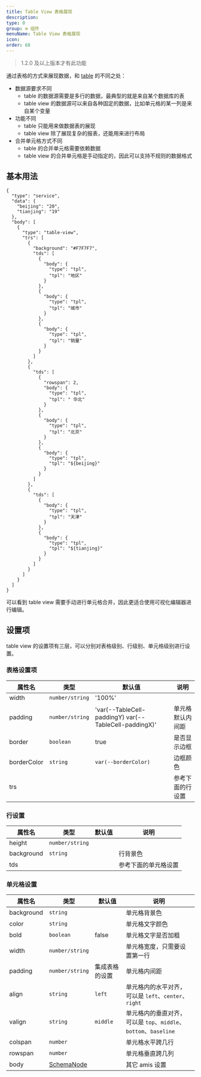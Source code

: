 ```yaml
---
title: Table View 表格展现
description:
type: 0
group: ⚙ 组件
menuName: Table View 表格展现
icon:
order: 68
---
```


> 1.2.0 及以上版本才有此功能

通过表格的方式来展现数据，和 [table](./table) 的不同之处：

- 数据源要求不同
  - table 的数据源需要是多行的数据，最典型的就是来自某个数据库的表
  - table view 的数据源可以来自各种固定的数据，比如单元格的某一列是来自某个变量
- 功能不同
  - table 只能用来做数据表的展现
  - table view 除了展现复杂的报表，还能用来进行布局
- 合并单元格方式不同
  - table 的合并单元格需要依赖数据
  - table view 的合并单元格是手动指定的，因此可以支持不规则的数据格式

## 基本用法

```schema: scope="body"
{
  "type": "service",
  "data": {
    "beijing": "20",
    "tianjing": "19"
  },
  "body": [
    {
      "type": "table-view",
      "trs": [
        {
          "background": "#F7F7F7",
          "tds": [
            {
              "body": {
                "type": "tpl",
                "tpl": "地区"
              }
            },
            {
              "body": {
                "type": "tpl",
                "tpl": "城市"
              }
            },
            {
              "body": {
                "type": "tpl",
                "tpl": "销量"
              }
            }
          ]
        },
        {
          "tds": [
            {
              "rowspan": 2,
              "body": {
                "type": "tpl",
                "tpl": " 华北"
              }
            },
            {
              "body": {
                "type": "tpl",
                "tpl": "北京"
              }
            },
            {
              "body": {
                "type": "tpl",
                "tpl": "${beijing}"
              }
            }
          ]
        },
        {
          "tds": [
            {
              "body": {
                "type": "tpl",
                "tpl": "天津"
              }
            },
            {
              "body": {
                "type": "tpl",
                "tpl": "${tianjing}"
              }
            }
          ]
        }
      ]
    }
  ]
}
```

可以看到 table view 需要手动进行单元格合并，因此更适合使用可视化编辑器进行编辑。

## 设置项

table view 的设置项有三层，可以分别对表格级别、行级别、单元格级别进行设置。

### 表格设置项

| 属性名      | 类型            | 默认值                                                | 说明             |
| ----------- | --------------- | ----------------------------------------------------- | ---------------- |
| width       | `number/string` | '100%'                                                |                  |
| padding     | `number/string` | 'var(--TableCell-paddingY) var(--TableCell-paddingX)' | 单元格默认内间距 |
| border      | `boolean`       | true                                                  | 是否显示边框     |
| borderColor | `string`        | `var(--borderColor)`                                  | 边框颜色         |
| trs         |                 |                                                       | 参考下面的行设置 |

### 行设置

| 属性名     | 类型            | 默认值 | 说明                 |
| ---------- | --------------- | ------ | -------------------- |
| height     | `number/string` |        |                      |
| background | `string`        |        | 行背景色             |
| tds        |                 |        | 参考下面的单元格设置 |

### 单元格设置

| 属性名     | 类型                                      | 默认值         | 说明                                                             |
| ---------- | ----------------------------------------- | -------------- | ---------------------------------------------------------------- |
| background | `string`                                  |                | 单元格背景色                                                     |
| color      | `string`                                  |                | 单元格文字颜色                                                   |
| bold       | `boolean`                                 | false          | 单元格文字是否加粗                                               |
| width      | `number/string`                           |                | 单元格宽度，只需要设置第一行                                     |
| padding    | `number/string`                           | 集成表格的设置 | 单元格内间距                                                     |
| align      | `string`                                  | `left`         | 单元格内的水平对齐，可以是 `left`、`center`、`right`             |
| valign     | `string`                                  | `middle`       | 单元格内的垂直对齐，可以是 `top`、`middle`、`bottom`、`baseline` |
| colspan    | `number`                                  |                | 单元格水平跨几行                                                 |
| rowspan    | `number`                                  |                | 单元格垂直跨几列                                                 |
| body       | [SchemaNode](../../docs/types/schemanode) |                | 其它 amis 设置                                                   |
